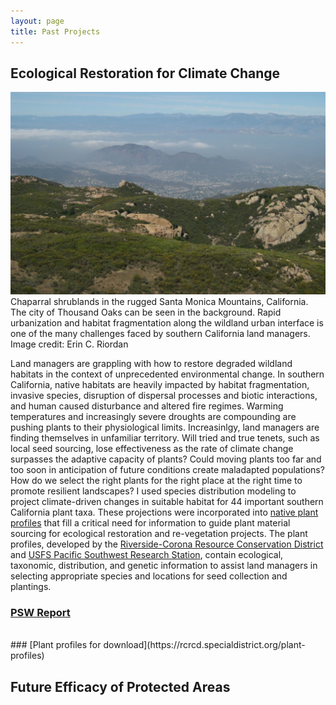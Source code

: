 ```yaml
---
layout: page
title: Past Projects
---
```


## Ecological Restoration for Climate Change

![WUI chaparral](/img/SandstonePeak_SMNRA_cropped.jpg)<br /> Chaparral shrublands in the rugged Santa Monica Mountains, California.  The city of Thousand Oaks can be seen in the background. Rapid urbanization and habitat fragmentation along the wildland urban interface is one of the many challenges faced by southern California land managers. Image credit: Erin C. Riordan


Land managers are grappling with how to restore degraded wildland habitats in the context of unprecedented environmental change. In southern California, native habitats are heavily impacted by habitat fragmentation, invasive species, disruption of dispersal processes and biotic interactions, and human caused disturbance and altered fire regimes. Warming temperatures and increasingly severe droughts are compounding are pushing plants to their physiological limits. Increasinlgy, land managers are finding themselves in unfamiliar territory. Will tried and true tenets, such as local seed sourcing, lose effectiveness as the rate of climate change surpasses the adaptive capacity of plants? Could moving plants too far and too soon in anticipation of future conditions create maladapted populations? How do we select the right plants for the right place at the right time to promote resilient landscapes? I used species distribution modeling to project climate-driven changes in suitable habitat for 44 important southern California plant taxa. These projections were incorporated into [native plant profiles](https://www.rcrcd.org/native-plant-materials-program) that fill a critical need for information to guide plant material sourcing for ecological restoration and re-vegetation projects. The plant profiles, developed by the [Riverside-Corona Resource Conservation District](https://www.rcrcd.org/) and [USFS Pacific Southwest Research Station](https://www.fs.fed.us/psw/), contain ecological, taxonomic, distribution, and genetic information to assist land managers in selecting appropriate species and locations for seed collection and plantings. 

### [PSW Report](https://www.fs.usda.gov/treesearch/pubs/56660)
<br />
### [Plant profiles for download](https://rcrcd.specialdistrict.org/plant-profiles)

## Future Efficacy of Protected Areas



